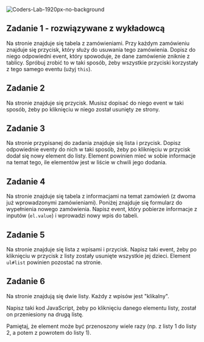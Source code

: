 ![Coders-Lab-1920px-no-background](https://user-images.githubusercontent.com/152855/73064373-5ed69780-3ea1-11ea-8a71-3d370a5e7dd8.png)



## Zadanie 1 - rozwiązywane z wykładowcą

Na stronie znajduje się tabela z zamówieniami. Przy każdym zamówieniu znajduje się przycisk, który służy do usuwania tego zamówienia.
Dopisz do niego odpowiedni event, który spowoduje, że dane zamówienie zniknie z tablicy. Spróbuj zrobić to w taki sposób, żeby wszystkie przyciski korzystały z tego samego eventu (użyj ```this```).



## Zadanie 2

Na stronie znajduje się przycisk. Musisz dopisać do niego event w taki sposób, żeby po kliknięciu w niego został usunięty ze strony.



## Zadanie 3

Na stronie przypisanej do zadania znajduje się lista i przycisk. Dopisz odpowiednie eventy do nich w taki sposób, żeby po kliknięciu w przycisk dodał się nowy element do listy. Element powinien mieć w sobie informacje na temat tego, ile elementów jest w liście w chwili jego dodania.



## Zadanie 4

Na stronie znajduje się tabela z informacjami na temat zamówień (z dwoma już wprowadzonymi zamówieniami).
Poniżej znajduje się formularz do wypełnienia nowego zamówienia. Napisz event, który pobierze informacje z inputów (```el.value```) i wprowadzi nowy wpis do tabeli.



## Zadanie 5

Na stronie znajduje się lista z wpisami i przycisk. Napisz taki event, żeby po kliknięciu w przycisk z listy zostały usunięte wszystkie jej dzieci. Element ```ul#list``` powinien pozostać na stronie.



## Zadanie 6

Na stronie znajdują się dwie listy. Każdy z wpisów jest "klikalny". 

Napisz taki kod JavaScript, żeby po kliknięciu danego elementu listy, został on przeniesiony na drugą listę.

Pamiętaj, że element może być przenoszony wiele razy (np. z listy 1 do listy 2, a potem z powrotem do listy 1).

